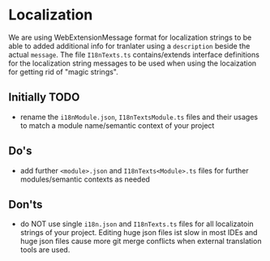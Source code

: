 # Localization

We are using WebExtensionMessage format for localization strings to be able to added additional info for tranlater using a `description` beside the actual `message`.
The file `I18nTexts.ts` contains/extends interface definitions for the localization string messages to be used when using the locaization for getting rid of "magic strings".

## Initially TODO
- rename the `i18nModule.json`,  `I18nTextsModule.ts` files and their usages to match a module name/semantic context of your project


## Do's
- add further `<module>.json` and `I18nTexts<Module>.ts` files for further modules/semantic contexts as needed

## Don'ts
- do NOT use single `i18n.json` and `I18nTexts.ts` files for all localizatoin strings of your project. Editing huge json files ist slow in most IDEs and huge json files cause more git merge conflicts when external translation tools are used.
